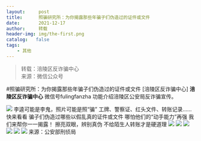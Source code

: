 ```yaml
---
layout:     post
title:      照骗研究所：为你揭露那些年骗子们伪造过的证件或文件
date:       2021-12-17
author:     转载
header-img: img/the-first.png
catalog:   false
tags:
    - 其他
---
```


<blockquote><p>转载：涪陵区反诈骗中心<br>
来源：微信公众号</p></blockquote>

#照骗研究所：为你揭露那些年骗子们伪造过的证件或文件
[涪陵区反诈骗中心]
**涪陵区反诈骗中心**
微信号fulingfanzha
功能介绍涪陵区公安局反诈骗宣传。

![]({{site.baseurl}}/postimg/Y82ERHRJuDQOQA7sAJzke5sQnPxKAv0z1EkLibmhqJq6tMK85EvdOWwiaa2GiakVtXFY13dsSsrmhQxpGJeI0icu7A.jpeg)
李逵可能是李鬼，照片可能是照“骗”
工牌、警察证、红头文件、转账记录……
快来看看
骗子们伪造过哪些以假乱真的证件或文件
哪怕他们的“动手能力”再强
我们来帮你一一揭露！
擦亮双眼，辨别真伪
不给陌生人转账才是硬道理
![]({{site.baseurl}}/postimg/nM8NWwbNctjFczMB558T4Lib6QHedwmDRggEGal3DUHv4ukL9AtToB9laase97giaPt2JbziaXZWFDXmqb4qWHvZA.jpeg)
![]({{site.baseurl}}/postimg/nM8NWwbNctjFczMB558T4Lib6QHedwmDRvcfkXt4lwGLhADNtDOkgcZD8PAaDRzuuqKXgWrMzYCu2g0JOc9EYjA.jpeg)
![]({{site.baseurl}}/postimg/nM8NWwbNctjFczMB558T4Lib6QHedwmDRuGicoa6iacVQ2bHEicziagy2V4NkMB0j3iaaw7BC6uibicybGDXS4xJhKc9eg.jpeg)
![]({{site.baseurl}}/postimg/nM8NWwbNctjFczMB558T4Lib6QHedwmDRWT1KsDBHg2ZOT0D34bEMvrQJsciap6ibkeiadwT5iapBL8tUwHs7Cw6kOw.jpeg)
![]({{site.baseurl}}/postimg/nM8NWwbNctjFczMB558T4Lib6QHedwmDRf6UZDhScuC1ckmaLGz5TzE6vHDYSSrEs5xrJaV3eVLsHCLG55esdRw.jpeg)
![]({{site.baseurl}}/postimg/nM8NWwbNctjFczMB558T4Lib6QHedwmDRVyOCzKCeSQkciazo1KzpfoseXOopWEA1vo9aPnbiaYFKmKwJU9L2NAkA.jpeg)
来源：公安部刑侦局

